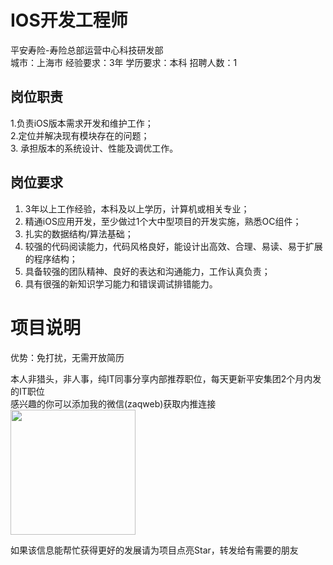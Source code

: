 # IOS开发工程师
平安寿险-寿险总部运营中心科技研发部  
城市：上海市 经验要求：3年 学历要求：本科  招聘人数：1

## 岗位职责
1.负责iOS版本需求开发和维护工作；   
2.定位并解决现有模块存在的问题；   
3. 承担版本的系统设计、性能及调优工作。

## 岗位要求
1. 3年以上工作经验，本科及以上学历，计算机或相关专业；   
2. 精通iOS应用开发，至少做过1个大中型项目的开发实施，熟悉OC组件；   
3. 扎实的数据结构/算法基础；   
4. 较强的代码阅读能力，代码风格良好，能设计出高效、合理、易读、易于扩展的程序结构；   
5. 具备较强的团队精神、良好的表达和沟通能力，工作认真负责；   
6. 具有很强的新知识学习能力和错误调试排错能力。

# 项目说明

优势：免打扰，无需开放简历

本人非猎头，非人事，纯IT同事分享内部推荐职位，每天更新平安集团2个月内发的IT职位  
感兴趣的你可以添加我的微信(zaqweb)获取内推连接  
<img src="https://github.com/zaqweb/PA-IT-JOBS/blob/master/WechatICode.jpeg"  height="200" width="200">

如果该信息能帮忙获得更好的发展请为项目点亮Star，转发给有需要的朋友




